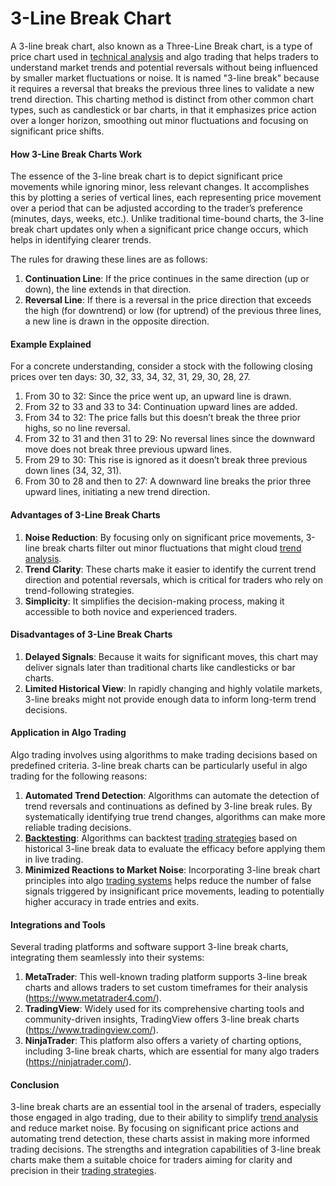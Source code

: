 # 3-Line Break Chart

A 3-line break chart, also known as a Three-Line Break chart, is a type of price chart used in [technical analysis](../t/technical_analysis.md) and algo trading that helps traders to understand market trends and potential reversals without being influenced by smaller market fluctuations or noise. It is named "3-line break" because it requires a reversal that breaks the previous three lines to validate a new trend direction. This charting method is distinct from other common chart types, such as candlestick or bar charts, in that it emphasizes price action over a longer horizon, smoothing out minor fluctuations and focusing on significant price shifts.

#### How 3-Line Break Charts Work

The essence of the 3-line break chart is to depict significant price movements while ignoring minor, less relevant changes. It accomplishes this by plotting a series of vertical lines, each representing price movement over a period that can be adjusted according to the trader’s preference (minutes, days, weeks, etc.). Unlike traditional time-bound charts, the 3-line break chart updates only when a significant price change occurs, which helps in identifying clearer trends.

The rules for drawing these lines are as follows:

1. **Continuation Line**: If the price continues in the same direction (up or down), the line extends in that direction.
2. **Reversal Line**: If there is a reversal in the price direction that exceeds the high (for downtrend) or low (for uptrend) of the previous three lines, a new line is drawn in the opposite direction.

#### Example Explained

For a concrete understanding, consider a stock with the following closing prices over ten days: 30, 32, 33, 34, 32, 31, 29, 30, 28, 27.

1. From 30 to 32: Since the price went up, an upward line is drawn.
2. From 32 to 33 and 33 to 34: Continuation upward lines are added.
3. From 34 to 32: The price falls but this doesn’t break the three prior highs, so no line reversal.
4. From 32 to 31 and then 31 to 29: No reversal lines since the downward move does not break three previous upward lines.
5. From 29 to 30: This rise is ignored as it doesn’t break three previous down lines (34, 32, 31). 
6. From 30 to 28 and then to 27: A downward line breaks the prior three upward lines, initiating a new trend direction.

#### Advantages of 3-Line Break Charts

1. **Noise Reduction**: By focusing only on significant price movements, 3-line break charts filter out minor fluctuations that might cloud [trend analysis](../t/trend_analysis.md).
2. **Trend Clarity**: These charts make it easier to identify the current trend direction and potential reversals, which is critical for traders who rely on trend-following strategies.
3. **Simplicity**: It simplifies the decision-making process, making it accessible to both novice and experienced traders.

#### Disadvantages of 3-Line Break Charts

1. **Delayed Signals**: Because it waits for significant moves, this chart may deliver signals later than traditional charts like candlesticks or bar charts.
2. **Limited Historical View**: In rapidly changing and highly volatile markets, 3-line breaks might not provide enough data to inform long-term trend decisions.

#### Application in Algo Trading

Algo trading involves using algorithms to make trading decisions based on predefined criteria. 3-line break charts can be particularly useful in algo trading for the following reasons:

1. **Automated Trend Detection**: Algorithms can automate the detection of trend reversals and continuations as defined by 3-line break rules. By systematically identifying true trend changes, algorithms can make more reliable trading decisions.
2. **[Backtesting](../b/backtesting.md)**: Algorithms can backtest [trading strategies](../t/trading_strategies.md) based on historical 3-line break data to evaluate the efficacy before applying them in live trading.
3. **Minimized Reactions to Market Noise**: Incorporating 3-line break chart principles into algo [trading systems](../t/trading_systems.md) helps reduce the number of false signals triggered by insignificant price movements, leading to potentially higher accuracy in trade entries and exits.

#### Integrations and Tools

Several trading platforms and software support 3-line break charts, integrating them seamlessly into their systems:

1. **MetaTrader**: This well-known trading platform supports 3-line break charts and allows traders to set custom timeframes for their analysis (https://www.metatrader4.com/).
2. **TradingView**: Widely used for its comprehensive charting tools and community-driven insights, TradingView offers 3-line break charts (https://www.tradingview.com/).
3. **NinjaTrader**: This platform also offers a variety of charting options, including 3-line break charts, which are essential for many algo traders (https://ninjatrader.com/).

#### Conclusion

3-line break charts are an essential tool in the arsenal of traders, especially those engaged in algo trading, due to their ability to simplify [trend analysis](../t/trend_analysis.md) and reduce market noise. By focusing on significant price actions and automating trend detection, these charts assist in making more informed trading decisions. The strengths and integration capabilities of 3-line break charts make them a suitable choice for traders aiming for clarity and precision in their [trading strategies](../t/trading_strategies.md).